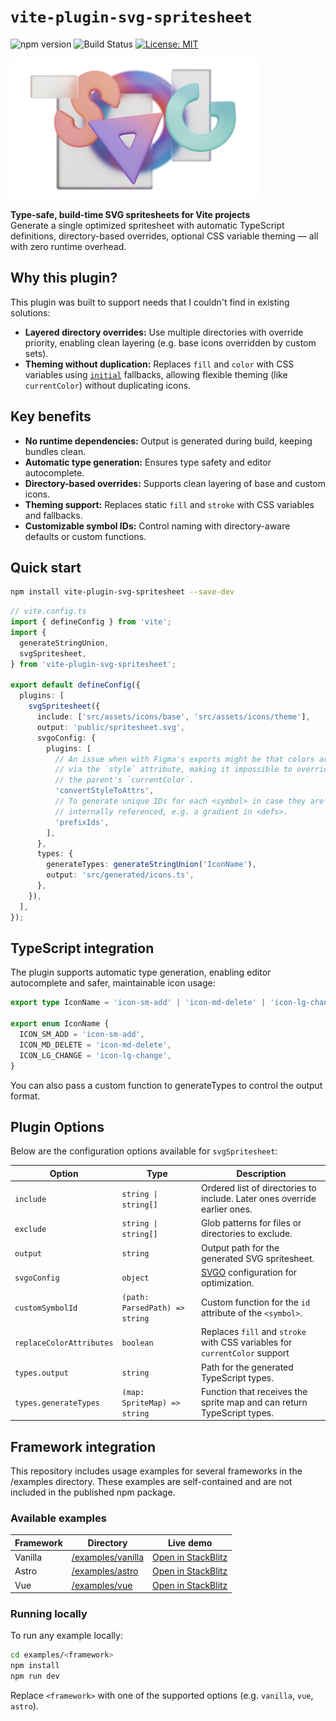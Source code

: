 # `vite-plugin-svg-spritesheet`

![npm version](https://img.shields.io/npm/v/vite-plugin-svg-spritesheet?style=flat) ![Build Status](https://img.shields.io/github/actions/workflow/status/imjasonmiller/vite-plugin-svg-spritesheet/ci.yml?style=flat) [![License: MIT](https://img.shields.io/badge/License-MIT-blue.svg)](https://opensource.org/licenses/MIT)

<img src="https://raw.githubusercontent.com/imjasonmiller/vite-plugin-svg-spritesheet/main/images/logo.png" alt="A playful logo for vite-plugin-svg-spritesheet featuring an S, V and G shape surrounded by glass tiles" width="400"/>

**Type-safe, build-time SVG spritesheets for Vite projects**\
Generate a single optimized spritesheet with automatic TypeScript definitions, directory-based overrides, optional CSS variable theming — all with zero runtime overhead.

## Why this plugin?

This plugin was built to support needs that I couldn't find in existing solutions:

- **Layered directory overrides:** Use multiple directories with override priority, enabling clean layering (e.g. base icons overridden by custom sets).
- **Theming without duplication:** Replaces `fill` and `color` with CSS variables using [`initial`](https://drafts.csswg.org/css-variables/#guaranteed-invalid) fallbacks, allowing flexible theming (like `currentColor`) without duplicating icons.

## Key benefits

- **No runtime dependencies:** Output is generated during build, keeping bundles clean.
- **Automatic type generation:** Ensures type safety and editor autocomplete.
- **Directory-based overrides:** Supports clean layering of base and custom icons.
- **Theming support:** Replaces static `fill` and `stroke` with CSS variables and fallbacks.
- **Customizable symbol IDs:** Control naming with directory-aware defaults or custom functions.

## Quick start

```bash
npm install vite-plugin-svg-spritesheet --save-dev
```

```typescript
// vite.config.ts
import { defineConfig } from 'vite';
import {
  generateStringUnion,
  svgSpritesheet,
} from 'vite-plugin-svg-spritesheet';

export default defineConfig({
  plugins: [
    svgSpritesheet({
      include: ['src/assets/icons/base', 'src/assets/icons/theme'],
      output: 'public/spritesheet.svg',
      svgoConfig: {
        plugins: [
          // An issue when with Figma's exports might be that colors are applied
          // via the `style` attribute, making it impossible to override it with
          // the parent's `currentColor`.
          'convertStyleToAttrs',
          // To generate unique IDs for each <symbol> in case they are
          // internally referenced, e.g. a gradient in <defs>.
          'prefixIds',
        ],
      },
      types: {
        generateTypes: generateStringUnion('IconName'),
        output: 'src/generated/icons.ts',
      },
    }),
  ],
});
```

## TypeScript integration

The plugin supports automatic type generation, enabling editor autocomplete and safer, maintainable icon usage:

```typescript
export type IconName = 'icon-sm-add' | 'icon-md-delete' | 'icon-lg-change';

export enum IconName {
  ICON_SM_ADD = 'icon-sm-add',
  ICON_MD_DELETE = 'icon-md-delete',
  ICON_LG_CHANGE = 'icon-lg-change',
}
```

You can also pass a custom function to generateTypes to control the output format.

## Plugin Options

Below are the configuration options available for `svgSpritesheet`:

| Option                   | Type                           | Description                                                                |
| ------------------------ | ------------------------------ | -------------------------------------------------------------------------- |
| `include`                | `string \| string[]`           | Ordered list of directories to include. Later ones override earlier ones.  |
| `exclude`                | `string \| string[]`           | Glob patterns for files or directories to exclude.                         |
| `output`                 | `string`                       | Output path for the generated SVG spritesheet.                             |
| `svgoConfig`             | `object`                       | [SVGO](https://svgo.dev/) configuration for optimization.                  |
| `customSymbolId`         | `(path: ParsedPath) => string` | Custom function for the `id` attribute of the `<symbol>`.                  |
| `replaceColorAttributes` | `boolean`                      | Replaces `fill` and `stroke` with CSS variables for `currentColor` support |
| `types.output`           | `string`                       | Path for the generated TypeScript types.                                   |
| `types.generateTypes`    | `(map: SpriteMap) => string`   | Function that receives the sprite map and can return TypeScript types.     |

## Framework integration

This repository includes usage examples for several frameworks in the /examples directory. These examples are self-contained and are not included in the published npm package.

### Available examples

| Framework | Directory                        | Live demo                          |
| --------- | -------------------------------- | ---------------------------------- |
| Vanilla   | [/examples/vanilla][vanilla-dir] | [Open in StackBlitz][vanilla-live] |
| Astro     | [/examples/astro][astro-dir]     | [Open in StackBlitz][astro-live]   |
| Vue       | [/examples/vue][vue-dir]         | [Open in StackBlitz][vue-live]     |

[vanilla-dir]: https://github.com/imjasonmiller/vite-plugin-svg-spritesheet/tree/main/examples/vanilla
[vanilla-live]: https://stackblitz.com/github/imjasonmiller/vite-plugin-svg-spritesheet/tree/main/examples/vanilla
[astro-dir]: https://github.com/imjasonmiller/vite-plugin-svg-spritesheet/tree/main/examples/astro
[astro-live]: https://stackblitz.com/github/imjasonmiller/vite-plugin-svg-spritesheet/tree/main/examples/astro
[vue-dir]: https://github.com/imjasonmiller/vite-plugin-svg-spritesheet/tree/main/examples/vue
[vue-live]: https://stackblitz.com/github/imjasonmiller/vite-plugin-svg-spritesheet/tree/main/examples/vue

### Running locally

To run any example locally:

```bash
cd examples/<framework>
npm install
npm run dev
```

Replace `<framework>` with one of the supported options (e.g. `vanilla`, `vue`, `astro`).
